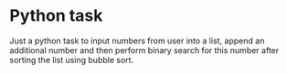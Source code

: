 # Python task
Just a python task to input numbers from user into a list, append an additional number and then perform binary search for this number after sorting the list using bubble sort.
